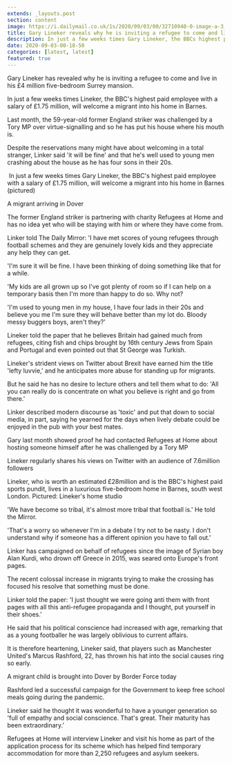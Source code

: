 ```yaml
---
extends: _layouts.post
section: content
image: https://i.dailymail.co.uk/1s/2020/09/03/00/32710940-0-image-a-3_1599087859681.jpg 
title: Gary Lineker reveals why he is inviting a refugee to come and live in his £4million London home 
description: In just a few weeks times Gary Lineker, the BBCs highest paid employee with a salary of £1.75 million, will welcome a migrant into his home in Barnes. 
date: 2020-09-03-00-18-50 
categories: [latest, latest] 
featured: true 
--- 
```

Gary Lineker has revealed why he is inviting a refugee to come and live in his £4 million five-bedroom Surrey mansion.

In just a few weeks times Lineker, the BBC's highest paid employee with a salary of £1.75 million, will welcome a migrant into his home in Barnes.

Last month, the 59-year-old former England striker was challenged by a Tory MP over virtue-signalling and so he has put his house where his mouth is.

Despite the reservations many might have about welcoming in a total stranger, Linker said 'it will be fine' and that he's well used to young men crashing about the house as he has four sons in their 20s.

 In just a few weeks times Gary Lineker, the BBC's highest paid employee with a salary of £1.75 million, will welcome a migrant into his home in Barnes (pictured)

A migrant arriving in Dover

The former England striker is partnering with charity Refugees at Home and has no idea yet who will be staying with him or where they have come from.

Linker told The Daily Mirror: 'I have met scores of young ­refugees through football schemes and they are genuinely lovely kids and they appreciate any help they can get.

'I'm sure it will be fine. I have been thinking of doing something like that for a while.

'My kids are all grown up so I've got plenty of room so if I can help on a temporary basis then I'm more than happy to do so. Why not?

'I'm used to young men in my house, I have four lads in their 20s and believe you me I'm sure they will behave better than my lot do. Bloody messy buggers boys, aren't they?'

Lineker told the paper that he believes Britain had gained much from refugees, citing fish and chips brought by 16th century Jews from Spain and Portugal and even pointed out that St George was Turkish.

Lineker's strident views on Twitter about Brexit have earned him the title 'lefty luvvie,' and he anticipates more abuse for standing up for migrants.

But he said he has no desire to lecture others and tell them what to do: 'All you can really do is concentrate on what you believe is right and go from there.'

Linker described modern discourse as 'toxic' and put that down to social media, in part, saying he yearned for the days when lively debate could be enjoyed in the pub with your best mates.

Gary last month showed proof he had contacted Refugees at Home about hosting someone himself after he was challenged by a Tory MP

Lineker regularly shares his views on Twitter with an audience of 7.6million followers

Lineker, who is worth an estimated £28million and is the BBC's highest paid sports pundit, lives in a luxurious five-bedroom home in Barnes, south west London. Pictured: Lineker's home studio

'We have become so tribal, it's almost more tribal that football is.' He told the Mirror.

'That's a worry so whenever I'm in a debate I try not to be nasty. I don't understand why if someone has a different opinion you have to fall out.'

Linker has campaigned on behalf of refugees since the image of Syrian boy Alan Kurdi, who drown off Greece in 2015, was seared onto Europe's front pages.

The recent colossal increase in migrants trying to make the crossing has focused his resolve that something must be done.

Linker told the paper: 'I just thought we were going anti them with front pages with all this anti-refugee propaganda and I thought, put ­yourself in their shoes.'

He said that his political conscience had increased with age, remarking that as a young footballer he was largely oblivious to current affairs.

It is therefore heartening, Lineker said, that players such as Manchester United's Marcus Rashford, 22, has thrown his hat into the social causes ring so early.

A migrant child is brought into Dover by Border Force today

Rashford led a successful campaign for the Government to keep free school meals going during the pandemic.

Lineker said he thought it was wonderful to have a younger generation so 'full of empathy and social conscience. That's great. Their maturity has been ­extraordinary.'

Refugees at Home will interview Lineker and visit his home as part of the application process for its scheme which has helped find temporary accommodation for more than 2,250 refugees and asylum seekers.


